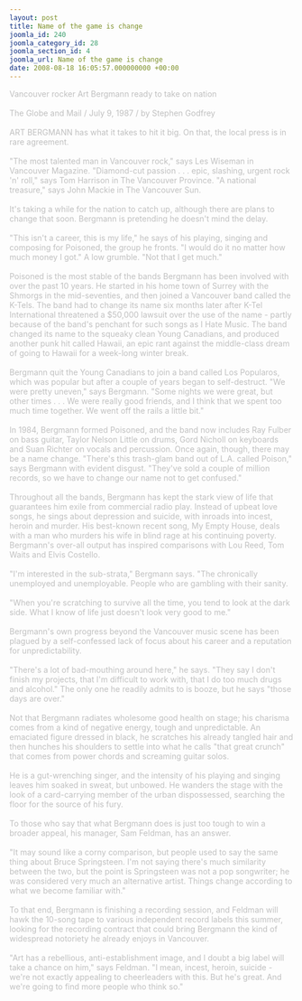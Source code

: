 ```yaml
---
layout: post
title: Name of the game is change
joomla_id: 240
joomla_category_id: 28
joomla_section_id: 4
joomla_url: Name of the game is change
date: 2008-08-18 16:05:57.000000000 +00:00
---
```

<span style="color: #c0c0c0">Vancouver rocker Art Bergmann ready to take on nation<br />
<br />
The Globe and Mail / July 9, 1987 / by Stephen Godfrey<br />
<br />
ART BERGMANN has what it takes to hit it big. On that, the local press is in rare agreement.<br />
<br />
&quot;The most talented man in Vancouver rock,&quot; says Les Wiseman in Vancouver Magazine. &quot;Diamond-cut passion . . . epic, slashing, urgent rock 'n' roll,&quot; says Tom Harrison in The Vancouver Province. &quot;A national treasure,&quot; says John Mackie in The Vancouver Sun.<br />
<br />
It's taking a while for the nation to catch up, although there are plans to change that soon. Bergmann is pretending he doesn't mind the delay.<br />
<br />
&quot;This isn't a career, this is my life,&quot; he says of his playing, singing and composing for Poisoned, the group he fronts. &quot;I would do it no matter how much money I got.&quot; A low grumble. &quot;Not that I get much.&quot;<br />
<br />
Poisoned is the most stable of the bands Bergmann has been involved with over the past 10 years. He started in his home town of Surrey with the Shmorgs in the mid-seventies, and then joined a Vancouver band called the K-Tels. The band had to change its name six months later after K-Tel International threatened a $50,000 lawsuit over the use of the name - partly because of the band's penchant for such songs as I Hate Music. The band changed its name to the squeaky clean Young Canadians, and produced another punk hit called Hawaii, an epic rant against the middle-class dream of going to Hawaii for a week-long winter break.<br />
<br />
Bergmann quit the Young Canadians to join a band called Los Popularos, which was popular but after a couple of years began to self-destruct. &quot;We were pretty uneven,&quot; says Bergmann. &quot;Some nights we were great, but other times . . . We were really good friends, and I think that we spent too much time together. We went off the rails a little bit.&quot;<br />
<br />
In 1984, Bergmann formed Poisoned, and the band now includes Ray Fulber on bass guitar, Taylor Nelson Little on drums, Gord Nicholl on keyboards and Suan Richter on vocals and percussion. Once again, though, there may be a name change. &quot;There's this trash-glam band out of L.A. called Poison,&quot; says Bergmann with evident disgust. &quot;They've sold a couple of million records, so we have to change our name not to get confused.&quot;<br />
<br />
Throughout all the bands, Bergmann has kept the stark view of life that guarantees him exile from commercial radio play. Instead of upbeat love songs, he sings about depression and suicide, with inroads into incest, heroin and murder. His best-known recent song, My Empty House, deals with a man who murders his wife in blind rage at his continuing poverty. Bergmann's over-all output has inspired comparisons with Lou Reed, Tom Waits and Elvis Costello.<br />
<br />
&quot;I'm interested in the sub-strata,&quot; Bergmann says. &quot;The chronically unemployed and unemployable. People who are gambling with their sanity.<br />
<br />
&quot;When you're scratching to survive all the time, you tend to look at the dark side. What I know of life just doesn't look very good to me.&quot;<br />
<br />
Bergmann's own progress beyond the Vancouver music scene has been plagued by a self-confessed lack of focus about his career and a reputation for unpredictability.<br />
<br />
&quot;There's a lot of bad-mouthing around here,&quot; he says. &quot;They say I don't finish my projects, that I'm difficult to work with, that I do too much drugs and alcohol.&quot; The only one he readily admits to is booze, but he says &quot;those days are over.&quot;<br />
<br />
Not that Bergmann radiates wholesome good health on stage; his charisma comes from a kind of negative energy, tough and unpredictable. An emaciated figure dressed in black, he scratches his already tangled hair and then hunches his shoulders to settle into what he calls &quot;that great crunch&quot; that comes from power chords and screaming guitar solos.<br />
<br />
He is a gut-wrenching singer, and the intensity of his playing and singing leaves him soaked in sweat, but unbowed. He wanders the stage with the look of a card-carrying member of the urban dispossessed, searching the floor for the source of his fury.<br />
<br />
To those who say that what Bergmann does is just too tough to win a broader appeal, his manager, Sam Feldman, has an answer.<br />
<br />
&quot;It may sound like a corny comparison, but people used to say the same thing about Bruce Springsteen. I'm not saying there's much similarity between the two, but the point is Springsteen was not a pop songwriter; he was considered very much an alternative artist. Things change according to what we become familiar with.&quot;<br />
<br />
To that end, Bergmann is finishing a recording session, and Feldman will hawk the 10-song tape to various independent record labels this summer, looking for the recording contract that could bring Bergmann the kind of widespread notoriety he already enjoys in Vancouver.<br />
<br />
&quot;Art has a rebellious, anti-establishment image, and I doubt a big label will take a chance on him,&quot; says Feldman. &quot;I mean, incest, heroin, suicide - we're not exactly appealing to cheerleaders with this. But he's great. And we're going to find more people who think so.&quot;<br />
</span>
<br />
